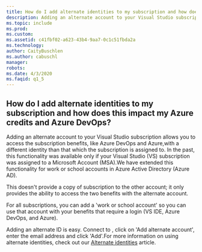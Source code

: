 ```yaml
---
title: How do I add alternate identities to my subscription and how does this impact my Azure credits and Azure DevOps?
description: Adding an alternate account to your Visual Studio subscription allows you to access the subscription benefits, like Azure DevOps and...
ms.topic: include
ms.prod: 
ms.custom: 
ms.assetid: c41fbf02-a623-43b4-9aa7-0c1c51fbda2a
ms.technology: 
author: CaityBuschlen
ms.author: cabuschl
manager: 
robots: 
ms.date: 4/3/2020
ms.faqid: q1_5
---
```


## How do I add alternate identities to my subscription and how does this impact my Azure credits and Azure DevOps?

Adding an alternate account to your Visual Studio subscription allows you to access the subscription benefits, like Azure DevOps and Azure,with a different identity than that which the subscription is assigned to. In the past, this functionality was available only if your Visual Studio (VS) subscription was assigned to a Microsoft Account (MSA).We have extended this functionality for work or school accounts in Azure Active Directory (Azure AD).

This doesn't provide a copy of subscription to the other account; it only provides the ability to access the two benefits with the alternate account.

For all subscriptions, you can add a \'work or school account\' so you can use that account with your benefits that require a login (VS IDE, Azure DevOps, and Azure).

Adding an alternate ID is easy. Connect to , click on \'Add alternate account\', enter the email address and click \'Add\'.For more information on using alternate identities, check out our [Alternate identities](https://docs.microsoft.com/visualstudio/subscriptions/vs-alternate-identity) article.
